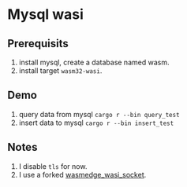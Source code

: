 # Mysql wasi

## Prerequisits

1. install mysql, create a database named wasm.
2. install target `wasm32-wasi`.

## Demo

1. query data from mysql
    `cargo r --bin query_test`
2. insert data to mysql 
    `cargo r --bin insert_test`


## Notes

1. I disable `tls` for now.
2. I use a forked [wasmedge_wasi_socket](https://github.com/MediosZ/wasmedge_wasi_socket/tree/mysql).